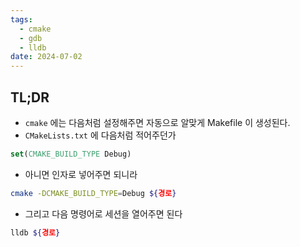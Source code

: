 ```yaml
---
tags:
  - cmake
  - gdb
  - lldb
date: 2024-07-02
---
```

## TL;DR

- `cmake` 에는 다음처럼 설정해주면 자동으로 알맞게 Makefile 이 생성된다.
- `CMakeLists.txt` 에 다음처럼 적어주던가

```cmake
set(CMAKE_BUILD_TYPE Debug)
```

- 아니면 인자로 넣어주면 되니라

```sh
cmake -DCMAKE_BUILD_TYPE=Debug ${경로}
```

- 그리고 다음 명령어로 세션을 열어주면 된다

```sh
lldb ${경로}
```